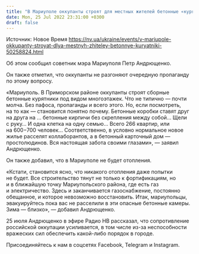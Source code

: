 ```yaml
---
title: "В Мариуполе оккупанты строят для местных жителей бетонные «курятники» — советник мэра"
date: Mon, 25 Jul 2022 23:31:00 +0300
draft: false
---
```

Источник: Новое Время https://nv.ua/ukraine/events/v-mariupole-okkupanty-stroyat-dlya-mestnyh-zhiteley-betonnye-kuryatniki-50258824.html


 Об этом сообщил советник мэра Мариуполя Петр Андрющенко.

Он также отметил, что оккупанты не разгоняют очередную пропаганду по этому вопросу.

«Мариуполь. В Приморском районе оккупанты строят сборные бетонные курятники под видом многоэтажек. Что не типично — почти молча. Без пафоса, пропаганды и всего этого. Но, если посмотреть, на то как — становится понятно почему. Бетонные коробки ставят друг на друга на … бетонные кирпичи без скрепления между собой… Щели с руку… И одна клетка на одну семью… Всего 266 квартир, или на 600−700 человек… Соответственно, в условно нормальное новое жилье расселят коллаборантов, а в бетонный карточный дом — простолюдинов. Вся настоящая забота своими глазами», — заявил Андрющенко.

Он также добавил, что в Мариуполе не будет отопления.

«Кстати, становится ясно, что никакого отопления даже попытки не будет. Все строительство тянут не только к фортификациям, но и в ближайшую точку Мариупольского района, где есть газ и электричество. Здесь и заканчивается газоснабжение, постоянно обещанное, и которое невозможно восстановить. Итак, мариупольцы, эвакуируйтесь пока вас не расселили в эти опасные бетонные камеры. Зима — близко», — добавил Андрющенко.

25 июля Андрющенко в эфире Радио НВ рассказал, что сопротивление российской оккупации усиливается, в том числе из-за неспособности вражеских сил обеспечить какой-либо порядок в городе.

Присоединяйтесь к нам в соцсетях Facebook, Telegram и Instagram.
